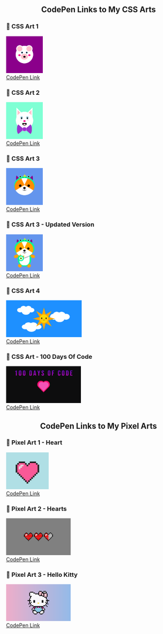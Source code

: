 <h2 align="center">CodePen Links to My CSS Arts</h2>

### 🔵 CSS Art 1
<img src="/images/1.png" width=100px height=100px> <br>[CodePen Link](https://codepen.io/S4ch1/full/BadpwRa)<br>

### 🔵 CSS Art 2
<img src="/images/2.png" width=100px height=100px> <br>[CodePen Link](https://codepen.io/S4ch1/full/VwzpQQE)<br>

### 🔵 CSS Art 3
<img src="/images/3.png" width=100px height=100px> <br>[CodePen Link](https://codepen.io/S4ch1/full/yLobbQa)<br>

### 🔵 CSS Art 3 - Updated Version
<img src="/images/CSS-Art3-Full.png" width=100px height=100px> <br>[CodePen Link](https://codepen.io/S4ch1/full/JjyJRpj)<br>

### 🔵 CSS Art 4
<img src="/images/4.png" width=auto height=100px> <br>[CodePen Link](https://codepen.io/S4ch1/full/LYjywzV)<br>

### 🔵 CSS  Art - 100 Days Of Code
<img src="/images/hdc.png" width=auto height=100px> <br>[CodePen Link](https://codepen.io/S4ch1/full/ExwEKgz)<br>

<h2 align="center">CodePen Links to My Pixel Arts</h2>

### 🔵  Pixel Art 1 - Heart
<img src="/images/FNVVQekWYAQUmDY.jfif" width=auto height=100px> <br>[CodePen Link](https://codepen.io/S4ch1/full/XWeEVrg)<br>

### 🔵 Pixel Art 2 - Hearts
<img src="/images/Screenshot 2022-03-10 014902.png" width=auto height=100px> <br>[CodePen Link](https://codepen.io/S4ch1/full/YzEoBxW)<br>

### 🔵 Pixel Art 3 - Hello Kitty
<img src="/images/Screenshot 2022-03-11 221808.png" width=auto height=100px> <br>[CodePen Link](https://codepen.io/S4ch1/full/JjOgxpg)<br>



